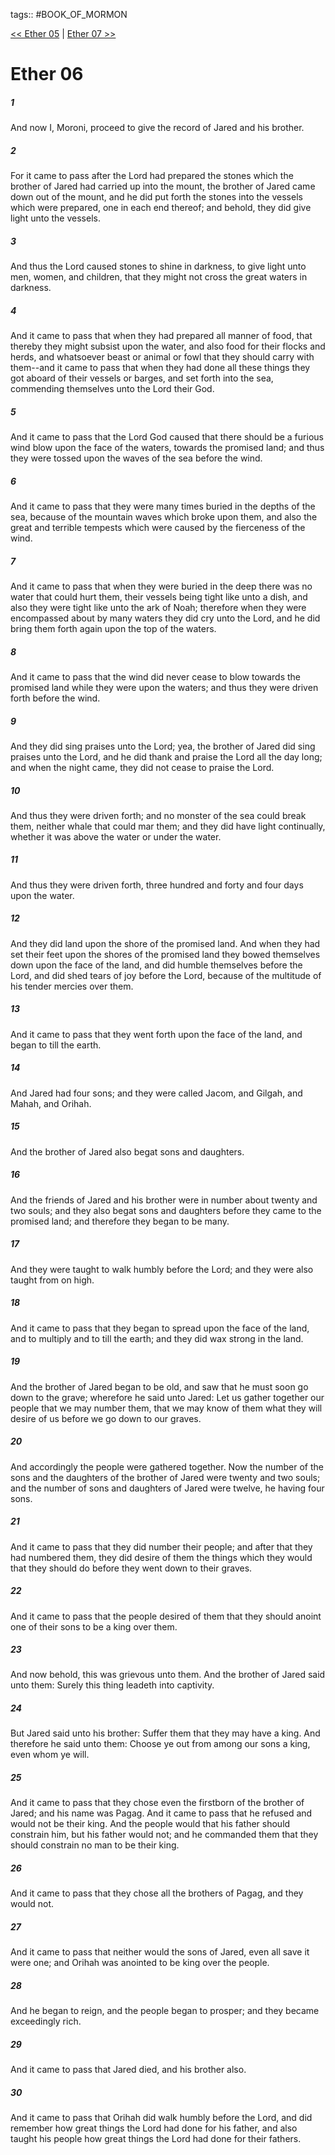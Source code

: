 tags:: #BOOK_OF_MORMON

[<< Ether 05](BOOK_OF_MORMON/14_Ether/Ether_05.md) | [Ether 07 >>](BOOK_OF_MORMON/14_Ether/Ether_07.md)

# Ether 06

##### 1

And now I, Moroni, proceed to give the record of Jared and his brother.

##### 2

For it came to pass after the Lord had prepared the stones which the brother of Jared had carried up into the mount, the brother of Jared came down out of the mount, and he did put forth the stones into the vessels which were prepared, one in each end thereof; and behold, they did give light unto the vessels.

##### 3

And thus the Lord caused stones to shine in darkness, to give light unto men, women, and children, that they might not cross the great waters in darkness.

##### 4

And it came to pass that when they had prepared all manner of food, that thereby they might subsist upon the water, and also food for their flocks and herds, and whatsoever beast or animal or fowl that they should carry with them--and it came to pass that when they had done all these things they got aboard of their vessels or barges, and set forth into the sea, commending themselves unto the Lord their God.

##### 5

And it came to pass that the Lord God caused that there should be a furious wind blow upon the face of the waters, towards the promised land; and thus they were tossed upon the waves of the sea before the wind.

##### 6

And it came to pass that they were many times buried in the depths of the sea, because of the mountain waves which broke upon them, and also the great and terrible tempests which were caused by the fierceness of the wind.

##### 7

And it came to pass that when they were buried in the deep there was no water that could hurt them, their vessels being tight like unto a dish, and also they were tight like unto the ark of Noah; therefore when they were encompassed about by many waters they did cry unto the Lord, and he did bring them forth again upon the top of the waters.

##### 8

And it came to pass that the wind did never cease to blow towards the promised land while they were upon the waters; and thus they were driven forth before the wind.

##### 9

And they did sing praises unto the Lord; yea, the brother of Jared did sing praises unto the Lord, and he did thank and praise the Lord all the day long; and when the night came, they did not cease to praise the Lord.

##### 10

And thus they were driven forth; and no monster of the sea could break them, neither whale that could mar them; and they did have light continually, whether it was above the water or under the water.

##### 11

And thus they were driven forth, three hundred and forty and four days upon the water.

##### 12

And they did land upon the shore of the promised land. And when they had set their feet upon the shores of the promised land they bowed themselves down upon the face of the land, and did humble themselves before the Lord, and did shed tears of joy before the Lord, because of the multitude of his tender mercies over them.

##### 13

And it came to pass that they went forth upon the face of the land, and began to till the earth.

##### 14

And Jared had four sons; and they were called Jacom, and Gilgah, and Mahah, and Orihah.

##### 15

And the brother of Jared also begat sons and daughters.

##### 16

And the friends of Jared and his brother were in number about twenty and two souls; and they also begat sons and daughters before they came to the promised land; and therefore they began to be many.

##### 17

And they were taught to walk humbly before the Lord; and they were also taught from on high.

##### 18

And it came to pass that they began to spread upon the face of the land, and to multiply and to till the earth; and they did wax strong in the land.

##### 19

And the brother of Jared began to be old, and saw that he must soon go down to the grave; wherefore he said unto Jared: Let us gather together our people that we may number them, that we may know of them what they will desire of us before we go down to our graves.

##### 20

And accordingly the people were gathered together. Now the number of the sons and the daughters of the brother of Jared were twenty and two souls; and the number of sons and daughters of Jared were twelve, he having four sons.

##### 21

And it came to pass that they did number their people; and after that they had numbered them, they did desire of them the things which they would that they should do before they went down to their graves.

##### 22

And it came to pass that the people desired of them that they should anoint one of their sons to be a king over them.

##### 23

And now behold, this was grievous unto them. And the brother of Jared said unto them: Surely this thing leadeth into captivity.

##### 24

But Jared said unto his brother: Suffer them that they may have a king. And therefore he said unto them: Choose ye out from among our sons a king, even whom ye will.

##### 25

And it came to pass that they chose even the firstborn of the brother of Jared; and his name was Pagag. And it came to pass that he refused and would not be their king. And the people would that his father should constrain him, but his father would not; and he commanded them that they should constrain no man to be their king.

##### 26

And it came to pass that they chose all the brothers of Pagag, and they would not.

##### 27

And it came to pass that neither would the sons of Jared, even all save it were one; and Orihah was anointed to be king over the people.

##### 28

And he began to reign, and the people began to prosper; and they became exceedingly rich.

##### 29

And it came to pass that Jared died, and his brother also.

##### 30

And it came to pass that Orihah did walk humbly before the Lord, and did remember how great things the Lord had done for his father, and also taught his people how great things the Lord had done for their fathers.
